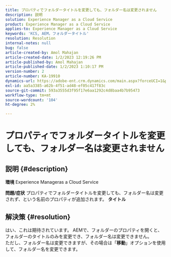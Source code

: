 ```yaml
---
title: プロパティでフォルダータイトルを変更しても、フォルダー名は変更されません
description: 説明
solution: Experience Manager as a Cloud Service
product: Experience Manager as a Cloud Service
applies-to: Experience Manager as a Cloud Service
keywords: 'KCS, AEM，フォルダータイトル'
resolution: Resolution
internal-notes: null
bug: false
article-created-by: Amol Mahajan
article-created-date: 1/2/2023 12:19:26 PM
article-published-by: Amol Mahajan
article-published-date: 1/2/2023 1:10:17 PM
version-number: 2
article-number: KA-19910
dynamics-url: https://adobe-ent.crm.dynamics.com/main.aspx?forceUCI=1&pagetype=entityrecord&etn=knowledgearticle&id=e2e964ae-978a-ed11-81ac-6045bd006ce9
exl-id: aa5a3385-a62b-4f51-ad48-ef05c417f83c
source-git-commit: 593a3555d3f95f17e6aa1292c4d8baa4b7b95473
workflow-type: tm+mt
source-wordcount: '104'
ht-degree: 2%

---
```


# プロパティでフォルダータイトルを変更しても、フォルダー名は変更されません

## 説明 {#description}

<b>環境</b>
Experience Manageras a Cloud Service


<b>問題/症状</b>
プロパティでフォルダータイトルを変更しても、フォルダー名は変更されず、という名前のプロパティが追加されます。 <b>タイトル</b>


## 解決策 {#resolution}

はい、これは期待されています。 AEMで、フォルダーのプロパティを開くと、フォルダーのタイトルのみを変更でき、フォルダー名は変更できません。<br>
ただし、フォルダー名は変更できますが、その場合は「<b>移動</b>」オプションを使用して、フォルダー名を変更できます。
